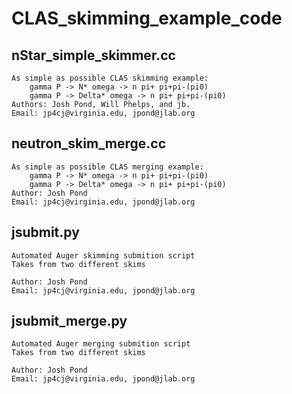 # CLAS_skimming_example_code

## nStar_simple_skimmer.cc

    As simple as possible CLAS skimming example:
        gamma P -> N* omega -> n pi+ pi+pi-(pi0)
        gamma P -> Delta* omega -> n pi+ pi+pi-(pi0)
    Authors: Josh Pond, Will Phelps, and jb. 
    Email: jp4cj@virginia.edu, jpond@jlab.org

## neutron_skim_merge.cc 

    As simple as possible CLAS merging example:
        gamma P -> N* omega -> n pi+ pi+pi-(pi0)
        gamma P -> Delta* omega -> n pi+ pi+pi-(pi0)
    Author: Josh Pond
    Email: jp4cj@virginia.edu, jpond@jlab.org

## jsubmit.py

    Automated Auger skimming submition script
    Takes from two different skims
        
    Author: Josh Pond
    Email: jp4cj@virginia.edu, jpond@jlab.org

## jsubmit_merge.py 

    Automated Auger merging submition script
    Takes from two different skims
        
    Author: Josh Pond
    Email: jp4cj@virginia.edu, jpond@jlab.org
